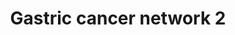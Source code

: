 ---
annotations:
- id: DOID:10534
  parent: disease of cellular proliferation
  type: Disease Ontology
  value: stomach cancer
- id: DOID:3717
  parent: disease of cellular proliferation
  type: Disease Ontology
  value: gastric adenocarcinoma
- id: PW:0000013
  parent: disease pathway
  type: Pathway Ontology
  value: disease pathway
- id: PW:0000605
  parent: disease pathway
  type: Pathway Ontology
  value: cancer pathway
authors:
- Mkutmon
- AlexanderPico
description: Network generated by mapping candidate oncogenes and tumor suppressor
  genes identified by integrated analysis of expression array and aCGH data. Network
  generated by Ingenuity Pathway Analysis.
last-edited: 2016-07-25
organisms:
- Bos taurus
redirect_from:
- /index.php/Pathway:WP3139
- /instance/WP3139
- /instance/WP3139_r87525
revision: r87525
schema-jsonld:
- '@context': https://schema.org/
  '@id': https://wikipathways.github.io/pathways/WP3139.html
  '@type': Dataset
  creator:
    '@type': Organization
    name: WikiPathways
  description: Network generated by mapping candidate oncogenes and tumor suppressor
    genes identified by integrated analysis of expression array and aCGH data. Network
    generated by Ingenuity Pathway Analysis.
  keywords:
  - AHCTF1
  - ATAD2
  - BRIX1
  - CACYBP
  - CD48
  - CEBPZ
  - CHTF18
  - CHTF8
  - COL9A1
  - COL9A3
  - CTNNB1
  - DSCC1
  - EGFR
  - FAM91A1
  - FANCI
  - LBR
  - LMNB2
  - MTDH
  - MYC
  - OTUD5
  - PLAC8
  - RAD17
  - RFC3
  - RFC4
  - RNF144B
  - SNRPN
  - TOP2A
  - TP53
  - UBE2C
  - UBE2T
  - bta-let-7e
  license: CC0
  name: Gastric cancer network 2
seo: CreativeWork
title: Gastric cancer network 2
wpid: WP3139
---